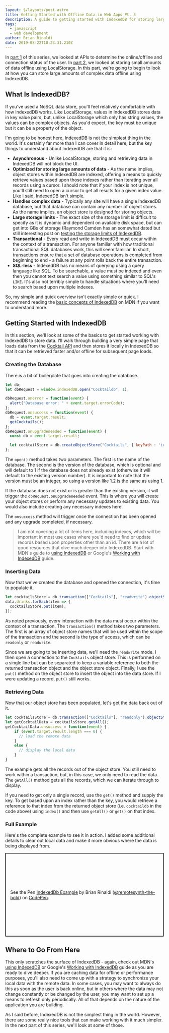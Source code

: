 ```yaml
---
layout: $/layouts/post.astro
title: Getting Started with Offline Data in Web Apps Pt. 3
description: A guide to getting started with IndexedDB for storing large amounts of complex data offline.
tags:
  - javascript
  - web development
author: Brian Rinaldi
date: 2019-08-22T10:23:31.210Z
---
```


In [part 1](https://dev.to/remotesynth/getting-started-with-offline-data-in-web-apps-pt-1-136a) of this series, we looked at APIs to determine the online/offline and connection status of the user. In [part 2](https://dev.to/remotesynth/getting-started-with-offline-data-in-web-apps-pt-2-39o2), we looked at storing small amounts of data offline using LocalStorage. In this part, we're going to begin to look at how you can store large amounts of complex data offline using IndexedDB.

## What Is IndexedDB?

If you've used a NoSQL data store, you'll feel relatively comfortable with how IndexedDB works. Like LocalStorage, values in IndexedDB stores data in key value pairs, but, unlike LocalStorage which only has string values, the values can be complex objects. As you'd expect, the key must be unique but it can be a property of the object.

I'm going to be honest here, IndexedDB is not the simplest thing in the world. It's certainly far more than I can cover in detail here, but the key things to understand about IndexedDB are that it is:

* **Asynchronous** - Unlike LocalStorage, storing and retrieving data in IndexedDB will not block the UI.
* **Optimized for storing large amounts of data** - As the name implies, object stores within IndexedDB are indexed, offering a means to quickly retrieve values based upon those indexes rather than iterating over all records using a cursor. I should note that if your index is not unique, you'll still need to open a cursor to get all results for a given index value. Like I said, IndexedDB isn't simple.
* **Handles complex data** - Typically any site will have a single IndexedDB database, but that database can contain any number of object stores. As the name implies, an object store is designed for storing objects.
* **Large storage limits** - The exact size of the storage limit is difficult to specify as it is dynamic and dependent on available disk space, but can get into GBs of storage (Raymond Camden has an somewhat dated but still interesting post on [testing the storage limits of IndexedDB](https://www.raymondcamden.com/2015/04/17/indexeddb-and-limits).
* **Transactional** - Every read and write in IndexedDB must occur within the context of a transaction. For anyone familiar with how traditional transactional SQL databases work, this will seem familiar. In short, transactions ensure that a set of database operations is completed from beginning to end - a failure at any point rolls back the entire transaction. 
* **SQL-less** - IndexedDB has no means of querying using a query language like SQL. To be searchable, a value must be indexed and even then you cannot text search a value using something similar to SQL's `LIKE`. It's also not terribly simple to handle situations where you'll need to search based upon multiple indexes.

So, my simple and quick overview isn't exactly simple or quick. I recommend reading the [basic concepts of IndexedDB](https://developer.mozilla.org/en-US/docs/Web/API/IndexedDB_API/Basic_Concepts_Behind_IndexedDB) on MDN if you want to understand more.

## Getting Started with IndexedDB

In this section, we'll look at some of the basics to get started working with IndexedDB to store data. I'll walk through building a very simple page that loads data from the [Cocktail API](https://www.thecocktaildb.com/api.php) and then stores it locally in IndexedDB so that it can be retrieved faster and/or offline for subsequent page loads.

### Creating the Database

There is a bit of boilerplate that goes into creating the database.

```javascript
let db;
let dbRequest = window.indexedDB.open("Cocktaildb", 1);

dbRequest.onerror = function(event) {
  alert("Database error: " + event.target.errorCode);
};
dbRequest.onsuccess = function(event) {
  db = event.target.result;
  getCocktails();
};
dbRequest.onupgradeneeded = function(event) { 
  const db = event.target.result;

  let cocktailStore = db.createObjectStore("Cocktails", { keyPath : 'idDrink' });
};
```

The `open()` method takes two parameters. The first is the name of the database. The second is the version of the database, which is optional and will default to 1 if the database does not already exist (otherwise it will default to the existing version number). It is important to note that the version must be an integer, so using a version like 1.2 is the same as using 1.

If the database does not exist or is greater than the existing version, it will trigger the `dbRequest.onupgradeneeded` event. This is where you will create your object stores or perform any necessary updates to existing data. You would also include creating any necessary indexes here.

The `onsuccess` method will trigger once the connection has been opened and any upgrade completed, if necessary.

> I am not covering a lot of items here, including indexes, which will be important in most use cases where you'd need to find or update records based upon properties other than an id. There are a lot of good resources that dive much deeper into IndexedDB. Start with MDN's guide to [using IndexedDB](https://developer.mozilla.org/en-US/docs/Web/API/IndexedDB_API/Using_IndexedDB) or Google's [Working with IndexedDB](https://developers.google.com/web/ilt/pwa/working-with-indexeddb) guide.

### Inserting Data

Now that we've created the database and opened the connection, it's time to populate it.

```javascript
let cocktailsStore = db.transaction(["Cocktails"], "readwrite").objectStore("Cocktails");
data.drinks.forEach(item => {
  cocktailsStore.put(item);
});
```

As noted previously, every interaction with the data must occur within the context of a transaction. The `transaction()` method takes two parameters. The first is an array of object store names that will be used within the scope of the transaction and the second is the type of access, which can be `readonly` or `readwrite`.

Since we are going to be inserting data, we'll need the `readwrite` mode. I then open a connection to the `Cocktails` object store. This is performed on a single line but can be separated to keep a variable reference to both the returned transaction object and the object store object. Finally, I use the `put()` method on the object store to insert the object into the data store. If I were updating a record, `put()` still works.

### Retrieving Data

Now that our object store has been populated, let's get the data back out of it.

```javascript
let cocktailsStore = db.transaction(["Cocktails"], "readonly").objectStore("Cocktails");
let getCocktailData = cocktailsStore.getAll();
getCocktailData.onsuccess = function(event) {
	if (event.target.result.length === 0) {
	  // load the remote data
	}
	else {
	  // display the local data
	}
}
```

The example gets all the records out of the object store. You still need to work within a transaction, but, in this case, we only need to read the data. The `getAll()` method gets all the records, which we can iterate through to display.

If you need to get only a single record, use the `get()` method and supply the key. To get based upon an index rather than the key, you would retrieve a reference to that index from the returned object store (i.e. `cocktaildb` in the code above) using `index()` and then use `getAll()` or `get()` on that index.

### Full Example

Here's the complete example to see it in action. I added some additional details to clear out local data and make it more obvious where the data is being displayed from.

<p class="codepen" data-height="265" data-theme-id="0" data-default-tab="js,result" data-user="remotesynth-the-bold" data-slug-hash="RXyBeJ" style="height: 265px; box-sizing: border-box; display: flex; align-items: center; justify-content: center; border: 2px solid; margin: 1em 0; padding: 1em;" data-pen-title="IndexedDb Example">
  <span>See the Pen <a href="https://codepen.io/remotesynth-the-bold/pen/RXyBeJ/">
  IndexedDb Example</a> by Brian Rinaldi (<a href="https://codepen.io/remotesynth-the-bold">@remotesynth-the-bold</a>)
  on <a href="https://codepen.io">CodePen</a>.</span>
</p>
<script async src="https://static.codepen.io/assets/embed/ei.js"></script>

## Where to Go From Here

This only scratches the surface of IndexedDB - again, check out MDN's [using IndexedDB](https://developer.mozilla.org/en-US/docs/Web/API/IndexedDB_API/Using_IndexedDB) or Google's [Working with IndexedDB](https://developers.google.com/web/ilt/pwa/working-with-indexeddb) guide as you are ready to dive deeper. If you are caching data for offline or performance purposes, you'll also need to come up with a strategy to synchronize your local data with the remote data. In some cases, you may want to  always do this as soon as the user is back online, but in others where the data may not change constantly or be changed by the user, you may want to set up a means to refresh only periodically. All of that depends on the nature of the application you are building.

As I said before, IndexedDB is not the simplest thing in the world. However, there are some really nice tools that can make working with it much simpler. In the next part of this series, we'll look at some of those.